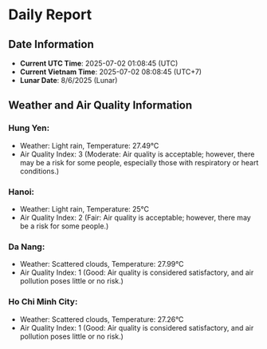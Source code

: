 # Daily Report
## Date Information
- **Current UTC Time**: 2025-07-02 01:08:45 (UTC)
- **Current Vietnam Time**: 2025-07-02 08:08:45 (UTC+7)
- **Lunar Date**: 8/6/2025 (Lunar)

## Weather and Air Quality Information

### Hung Yen:
- Weather: Light rain, Temperature: 27.49°C
- Air Quality Index: 3 (Moderate: Air quality is acceptable; however, there may be a risk for some people, especially those with respiratory or heart conditions.)

### Hanoi:
- Weather: Light rain, Temperature: 25°C
- Air Quality Index: 2 (Fair: Air quality is acceptable; however, there may be a risk for some people.)

### Da Nang:
- Weather: Scattered clouds, Temperature: 27.99°C
- Air Quality Index: 1 (Good: Air quality is considered satisfactory, and air pollution poses little or no risk.)

### Ho Chi Minh City:
- Weather: Scattered clouds, Temperature: 27.26°C
- Air Quality Index: 1 (Good: Air quality is considered satisfactory, and air pollution poses little or no risk.)
